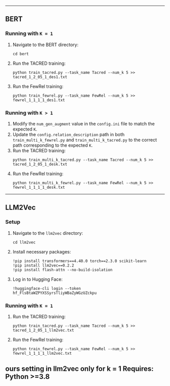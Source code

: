 
---
## BERT

### Running with `K = 1`

1. Navigate to the BERT directory:
   ```
   cd bert
   ```
2. Run the TACRED training:
   ```
   python train_tacred.py --task_name Tacred --num_k 5 >> tacred_1_2_05_1_des1.txt
   ```
3. Run the FewRel training:
   ```
   python train_fewrel.py --task_name FewRel --num_k 5 >> fewrel_1_1_1_1_des1.txt
   ```

### Running with `K > 1`

1. Modify the `num_gen_augment` value in the `config.ini` file to match the expected `K`.
2. Update the `config.relation_description` path in both `train_multi_k_fewrel.py` and `train_multi_k_tacred.py` to the correct path corresponding to the expected `K`.
3. Run the TACRED training:
   ```
   python train_multi_k_tacred.py --task_name Tacred --num_k 5 >> tacred_1_2_05_1_desk.txt
   ```
4. Run the FewRel training:
   ```
   python train_multi_k_fewrel.py --task_name FewRel --num_k 5 >> fewrel_1_1_1_1_desk.txt
   ```

---

## LLM2Vec

### Setup

1. Navigate to the `llm2vec` directory:
   ```
   cd llm2vec
   ```
2. Install necessary packages:
   ```
   !pip install transformers==4.40.0 torch==2.3.0 scikit-learn 
   !pip install llm2vec==0.2.2
   !pip install flash-attn --no-build-isolation
   ```
3. Log in to Hugging Face:
   ```
   !huggingface-cli login --token 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
   ```

### Running with `K = 1`

1. Run the TACRED training:
   ```
   python train_tacred.py --task_name Tacred --num_k 5 >> tacred_1_2_05_1_llm2vec.txt
   ```
2. Run the FewRel training:
   ```
   python train_fewrel.py --task_name FewRel --num_k 5 >> fewrel_1_1_1_1_llm2vec.txt
   ```
ours setting in llm2vec only for k = 1
Requires: Python >=3.8
--- 

